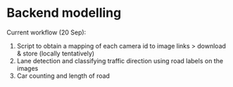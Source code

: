 # Backend modelling

Current workflow (20 Sep):
1. Script to obtain a mapping of each camera id to image links > download & store (locally tentatively)
2. Lane detection and classifying traffic direction using road labels on the images
3. Car counting and length of road
